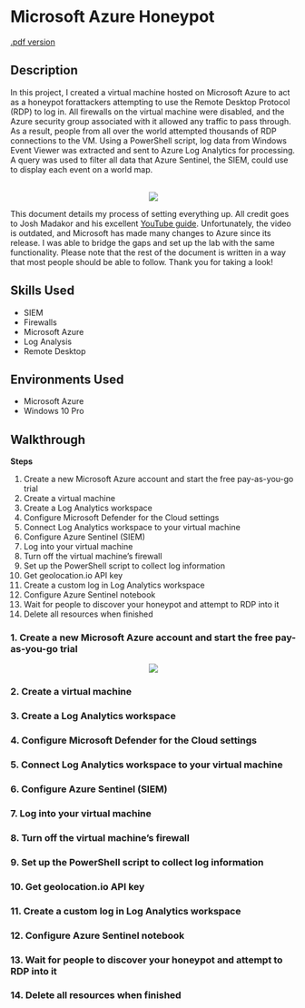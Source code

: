 <h1>Microsoft Azure Honeypot</h1>
<a href="https://drive.google.com/file/d/1HmgOkRuU45BdccCwlngrir2C7a-qNstd/view?usp=sharing">.pdf version</a>

<h2>Description</h2>
In this project, I created a virtual machine hosted on Microsoft Azure to act as a honeypot forattackers attempting to use the Remote Desktop Protocol (RDP) to log in. All firewalls on the virtual machine were disabled, and the Azure security group associated with it allowed any traffic to pass through. As a result, people from all over the world attempted thousands of RDP connections to the VM. Using a PowerShell script, log data from Windows Event Viewer was extracted and sent to Azure Log Analytics for processing. A query was used to filter all data that Azure Sentinel, the SIEM, could use to display each event on a world map.

<br />
<br />
<p align="center">
<img src="https://i.imgur.com/v7wov2g.png"/>

This document details my process of setting everything up. All credit goes to Josh Madakor and his excellent <a href="https://www.youtube.com/watch?v=RoZeVbbZ0o0">YouTube guide</a>. Unfortunately, the video is outdated, and Microsoft has made many changes to Azure since its release. I was able to bridge the gaps and set up the lab with the same functionality. Please note that the rest of the document is written in a way that most people should be able to follow. Thank you for taking a look!

<h2>Skills Used</h2>

- SIEM
- Firewalls
- Microsoft Azure
- Log Analysis
- Remote Desktop

<h2>Environments Used</h2>

- Microsoft Azure
- Windows 10 Pro

<h2>Walkthrough</h2>

<b>Steps</b>
1. Create a new Microsoft Azure account and start the free pay-as-you-go trial <br />
2. Create a virtual machine <br />
3. Create a Log Analytics workspace <br />
4. Configure Microsoft Defender for the Cloud settings <br />
5. Connect Log Analytics workspace to your virtual machine <br />
6. Configure Azure Sentinel (SIEM) <br />
7. Log into your virtual machine <br />
8. Turn off the virtual machine’s firewall <br />
9. Set up the PowerShell script to collect log information <br />
10. Get geolocation.io API key <br />
11. Create a custom log in Log Analytics workspace <br />
12. Configure Azure Sentinel notebook <br />
13. Wait for people to discover your honeypot and attempt to RDP into it <br />
14. Delete all resources when finished <br />

<h3>1. Create a new Microsoft Azure account and start the free pay-as-you-go trial</h3>
<p align="center">
<img src="https://i.imgur.com/u3AlzvB.png"/>
  
<h3>2. Create a virtual machine</h3>
<h3>3. Create a Log Analytics workspace</h3>
<h3>4. Configure Microsoft Defender for the Cloud settings</h3>
<h3>5. Connect Log Analytics workspace to your virtual machine</h3>
<h3>6. Configure Azure Sentinel (SIEM)</h3>
<h3>7. Log into your virtual machine</h3>
<h3>8. Turn off the virtual machine’s firewall</h3>
<h3>9. Set up the PowerShell script to collect log information</h3>
<h3>10. Get geolocation.io API key</h3>
<h3>11. Create a custom log in Log Analytics workspace</h3>
<h3>12. Configure Azure Sentinel notebook</h3>
<h3>13. Wait for people to discover your honeypot and attempt to RDP into it</h3>
<h3>14. Delete all resources when finished</h3>

<!--

<br />
<br />
<p align="center">
<img src="" height="80%" width="80%"/>

<p align="center">
<img src=""/>

</p>
--!>
